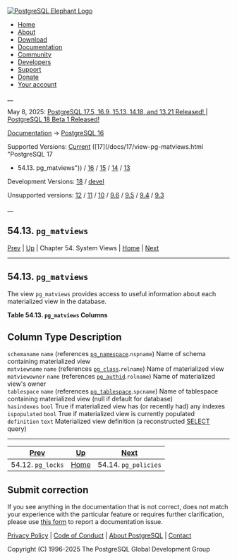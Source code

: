[ ![PostgreSQL Elephant Logo](/media/img/about/press/elephant.png) ](/)

  * [Home](/ "Home")
  * [About](/about/ "About")
  * [Download](/download/ "Download")
  * [Documentation](/docs/ "Documentation")
  * [Community](/community/ "Community")
  * [Developers](/developer/ "Developers")
  * [Support](/support/ "Support")
  * [Donate](/about/donate/ "Donate")
  * [Your account](/account/ "Your account")

__

May 8, 2025: [ PostgreSQL 17.5, 16.9, 15.13, 14.18, and 13.21 Released! ](/about/news/postgresql-175-169-1513-1418-and-1321-released-3072/) | [ PostgreSQL 18 Beta 1 Released! ](/about/news/postgresql-18-beta-1-released-3070/)

[Documentation](/docs/ "Documentation") -> [PostgreSQL
16](/docs/16/index.html)

Supported Versions: [Current](/docs/current/view-pg-matviews.html "PostgreSQL
17 - 54.13. pg_matviews") ([17](/docs/17/view-pg-matviews.html "PostgreSQL 17
- 54.13. pg_matviews")) / [16](/docs/16/view-pg-matviews.html "PostgreSQL 16 -
54.13. pg_matviews") / [15](/docs/15/view-pg-matviews.html "PostgreSQL 15 -
54.13. pg_matviews") / [14](/docs/14/view-pg-matviews.html "PostgreSQL 14 -
54.13. pg_matviews") / [13](/docs/13/view-pg-matviews.html "PostgreSQL 13 -
54.13. pg_matviews")

Development Versions: [18](/docs/18/view-pg-matviews.html "PostgreSQL 18 -
54.13. pg_matviews") / [devel](/docs/devel/view-pg-matviews.html "PostgreSQL
devel - 54.13. pg_matviews")

Unsupported versions: [12](/docs/12/view-pg-matviews.html "PostgreSQL 12 -
54.13. pg_matviews") / [11](/docs/11/view-pg-matviews.html "PostgreSQL 11 -
54.13. pg_matviews") / [10](/docs/10/view-pg-matviews.html "PostgreSQL 10 -
54.13. pg_matviews") / [9.6](/docs/9.6/view-pg-matviews.html "PostgreSQL 9.6 -
54.13. pg_matviews") / [9.5](/docs/9.5/view-pg-matviews.html "PostgreSQL 9.5 -
54.13. pg_matviews") / [9.4](/docs/9.4/view-pg-matviews.html "PostgreSQL 9.4 -
54.13. pg_matviews") / [9.3](/docs/9.3/view-pg-matviews.html "PostgreSQL 9.3 -
54.13. pg_matviews")

__

54.13. `pg_matviews`  
---  
[Prev](view-pg-locks.html "54.12. pg_locks")  | [Up](views.html "Chapter 54. System Views") | Chapter 54. System Views | [Home](index.html "PostgreSQL 16.9 Documentation") |  [Next](view-pg-policies.html "54.14. pg_policies")  
  
* * *

## 54.13. `pg_matviews` #

The view `pg_matviews` provides access to useful information about each
materialized view in the database.

**Table  54.13. `pg_matviews` Columns**

Column Type Description  
---  
`schemaname` `name` (references [`pg_namespace`](catalog-pg-namespace.html
"53.32. pg_namespace").`nspname`) Name of schema containing materialized view  
`matviewname` `name` (references [`pg_class`](catalog-pg-class.html
"53.11. pg_class").`relname`) Name of materialized view  
`matviewowner` `name` (references [`pg_authid`](catalog-pg-authid.html
"53.8. pg_authid").`rolname`) Name of materialized view's owner  
`tablespace` `name` (references [`pg_tablespace`](catalog-pg-tablespace.html
"53.56. pg_tablespace").`spcname`) Name of tablespace containing materialized
view (null if default for database)  
`hasindexes` `bool` True if materialized view has (or recently had) any
indexes  
`ispopulated` `bool` True if materialized view is currently populated  
`definition` `text` Materialized view definition (a reconstructed
[SELECT](sql-select.html "SELECT") query)  
  
  

* * *

[Prev](view-pg-locks.html "54.12. pg_locks")  | [Up](views.html "Chapter 54. System Views") |  [Next](view-pg-policies.html "54.14. pg_policies")  
---|---|---  
54.12. `pg_locks`  | [Home](index.html "PostgreSQL 16.9 Documentation") |  54.14. `pg_policies`  
  
## Submit correction

If you see anything in the documentation that is not correct, does not match
your experience with the particular feature or requires further clarification,
please use [this form](/account/comments/new/16/view-pg-matviews.html/) to
report a documentation issue.

[Privacy Policy](/about/privacypolicy) | [Code of Conduct](/about/policies/coc/) | [About PostgreSQL](/about/) | [Contact](/about/contact/)  

Copyright (C) 1996-2025 The PostgreSQL Global Development Group

